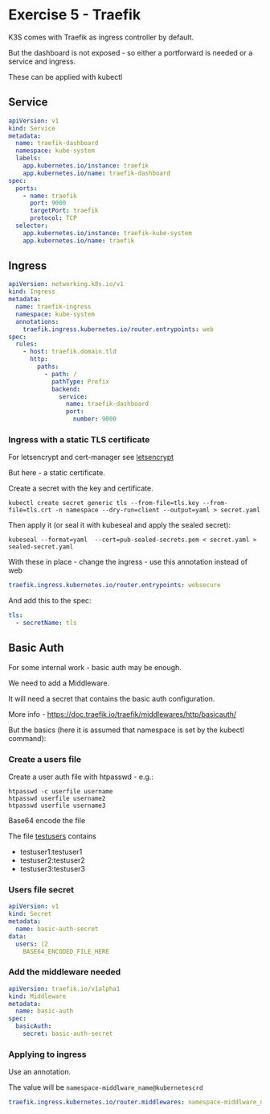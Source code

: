 # Exercise 5 - Traefik

K3S comes with Traefik as ingress controller by default.

But the dashboard is not exposed - so either a portforward is needed or a service and ingress.

These can be applied with kubectl

## Service

```yaml
apiVersion: v1
kind: Service
metadata:
  name: traefik-dashboard
  namespace: kube-system
  labels:
    app.kubernetes.io/instance: traefik
    app.kubernetes.io/name: traefik-dashboard
spec:
  ports:
    - name: traefik
      port: 9000
      targetPort: traefik
      protocol: TCP
  selector:
    app.kubernetes.io/instance: traefik-kube-system
    app.kubernetes.io/name: traefik
```

## Ingress

```yaml
apiVersion: networking.k8s.io/v1
kind: Ingress
metadata:
  name: traefik-ingress
  namespace: kube-system
  annotations:
    traefik.ingress.kubernetes.io/router.entrypoints: web
spec:
  rules:
    - host: traefik.domain.tld
      http:
        paths:
          - path: /
            pathType: Prefix
            backend:
              service:
                name: traefik-dashboard
                port:
                  number: 9000
```

### Ingress with a static TLS certificate

For letsencrypt and cert-manager see [letsencrypt](../LetsEncrypt.md)

But here - a static certificate.

Create a secret with the key and certificate.

```shell
kubectl create secret generic tls --from-file=tls.key --from-file=tls.crt -n namespace --dry-run=client --output=yaml > secret.yaml
```

Then apply it (or seal it with kubeseal and apply the sealed secret):

```shell
kubeseal --format=yaml  --cert=pub-sealed-secrets.pem < secret.yaml > sealed-secret.yaml
```

With these in place - change the ingress - use this annotation instead of web

```yaml
traefik.ingress.kubernetes.io/router.entrypoints: websecure
```

And add this to the spec:

```yaml
tls:
  - secretName: tls
```

## Basic Auth

For some internal work - basic auth may be enough.

We need to add a Middleware.

It will need a secret that contains the basic auth configuration.

More info - https://doc.traefik.io/traefik/middlewares/http/basicauth/

But the basics (here it is assumed that namespace is set by the kubectl command):

### Create a users file

Create a user auth file with htpasswd - e.g.:

```shell
htpasswd -c userfile username
htpasswd userfile username2
htpasswd userfile username3
```

Base64 encode the file

The file [testusers](testusers) contains

- testuser1:testuser1
- testuser2:testuser2
- testuser3:testuser3

### Users file secret

```yaml
apiVersion: v1
kind: Secret
metadata:
  name: basic-auth-secret
data:
  users: |2
    BASE64_ENCODED_FILE_HERE
```

### Add the middleware needed

```yaml
apiVersion: traefik.io/v1alpha1
kind: Middleware
metadata:
  name: basic-auth
spec:
  basicAuth:
    secret: basic-auth-secret
```

### Applying to ingress

Use an annotation.

The value will be `namespace-middlware_name@kubernetescrd`

```yaml
traefik.ingress.kubernetes.io/router.middlewares: namespace-middlware_name@kubernetescrd
```
